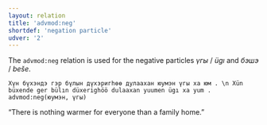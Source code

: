 ```yaml
---
layout: relation
title: 'advmod:neg'
shortdef: 'negation particle'
udver: '2'
---
```


The `advmod:neg` relation is used for the negative particles _үгы_ / _ügı_ and _бэшэ_ / _beše_.

~~~ sdparse
Хүн бүхэндэ гэр бүлын дүхэригһөө дулаахан юумэн үгы ха юм . \n Xün büxende ger bülın düxerighöö dulaaxan yuumen ügı xa yum .
advmod:neg(юумэн, үгы)
~~~

“There is nothing warmer for everyone than a family home.”

<!-- Interlanguage links updated Po 11. listopadu 2024, 20:10:23 CET -->
